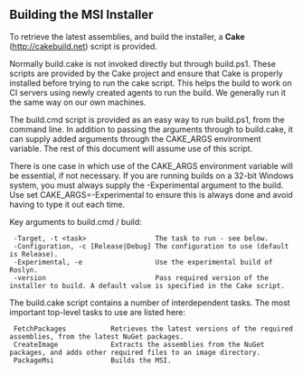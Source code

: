 ## Building the MSI Installer

To retrieve the latest assemblies, and build the installer, a **Cake** (http://cakebuild.net) script is provided.

Normally build.cake is not invoked directly but through build.ps1.
These scripts are provided by the Cake project and ensure that Cake is properly installed before trying to run the cake script. 
This helps the build to work on CI servers using newly created agents to run the build. We generally run it the same way on our own machines.

The build.cmd script is provided as an easy way to run build.ps1, from the command line.
In addition to passing the arguments through to build.cake, it can supply added arguments
through the CAKE_ARGS environment variable. The rest of this document will assume use of this script.

There is one case in which use of the CAKE_ARGS environment variable will be essential, if not necessary.
If you are running builds on a 32-bit Windows system, you must always supply the -Experimental argument
to the build. Use set CAKE_ARGS=-Experimental to ensure this is always done and avoid having to type
it out each time.

Key arguments to build.cmd / build:

```
 -Target, -t <task>                 The task to run - see below.
 -Configuration, -c [Release|Debug] The configuration to use (default is Release).
 -Experimental, -e                  Use the experimental build of Roslyn.
 -version                           Pass required version of the installer to build. A default value is specified in the Cake script.
 ```

The build.cake script contains a number of interdependent tasks. The most 
important top-level tasks to use are listed here:

```
 FetchPackages           Retrieves the latest versions of the required assemblies, from the latest NuGet packages.
 CreateImage             Extracts the assemblies from the NuGet packages, and adds other required files to an image directory.
 PackageMsi              Builds the MSI.
```
